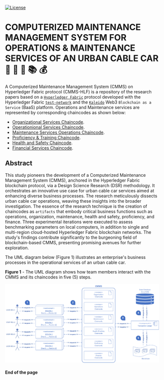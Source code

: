 [![License](https://img.shields.io/badge/License-Apache%202.0-blue.svg)](https://opensource.org/licenses/Apache-2.0)

# **COMPUTERIZED MAINTENANCE MANAGEMENT SYSTEM FOR OPERATIONS & MAINTENANCE SERVICES OF AN URBAN CABLE CAR**  :aerial_tramway: :construction_worker: :wrench: :books: :moneybag:

A Computerized Maintenance Management System (CMMS) on Hyperledger Fabric protocol (CMMS-HLF) is a repository of the research papers based on a [`Hyperledger Fabric`](https://www.hyperledger.org/use/fabric) protocol developed with the Hyperledger Fabric [`test-network`](https://github.com/hyperledger/fabric-samples/tree/main/test-network) and the [`Kaleido`](https://www.kaleido.io/) Web3 `Blockchain as a Service` (BaaS) platform.
Operations and Maintenance services are represented by corresponding chaincodes as shown below:
* [Organizational Services Chaincode](01-chaincodes/01-organisation/README.md).
* [Operationional Services Chaincode](01-chaincodes/02-operations/README.md).
* [Maintenance Services Operations Chaincode](01-chaincodes/03-maintenance/README.md).
* [Proficiency & Training Chaincode](01-chaincodes/04-proficiency/proficiancy/README.md).
* [Health and Safety Chaincode](01-chaincodes/05-safety-management/README.md).
* [Financial Services Chaincode](01-chaincodes/06-finance/fin-chaincode/README.md).

## Abstract

This study pioneers the development of a Computerized Maintenance Management System (CMMS), anchored in the Hyperledger Fabric blockchain protocol, via a Design Science Research (DSR) methodology. It orchestrates an innovative use case for urban cable car services aimed at enhancing diverse business processes. The research meticulously dissects urban cable car operations, weaving these insights into the broader investigation. The essence of the research technique is the creation of chaincodes as `artifacts` that embody critical business functions such as operations, organization, maintenance, health and safety, proficiency, and finance. Three experimental iterations were executed to assess benchmarking parameters on local computers, in addition to single and multi-region cloud-hosted Hyperledger Fabric blockchain networks. The study's findings contribute significantly to the burgeoning field of blockchain-based CMMS, presenting promising avenues for further exploration.

The UML diagram below (Figure 1) illustrates an enterprise's business processes in the operational services of an urban cable car.

**Figure 1** - The UML diagram shows how team members interact with the CMMS and its chaincodes in five (5) steps.

![Overall Business Processes as UML Diagram](05-plots/images/fig03-UML-diagram-v2.png "Overall Business Processes as UML Diagram")

#### End of the page
